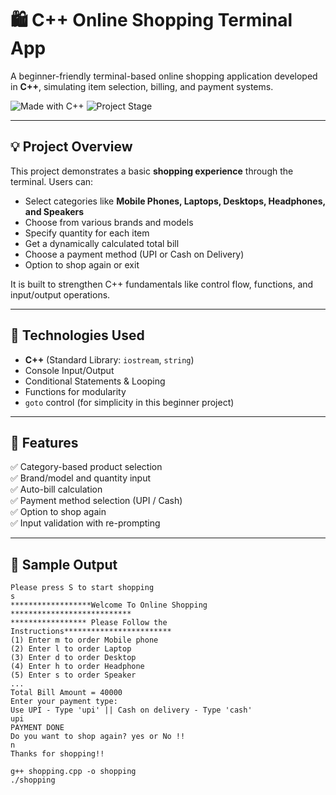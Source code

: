 # 🛍️ C++ Online Shopping Terminal App

A beginner-friendly terminal-based online shopping application developed in **C++**, simulating item selection, billing, and payment systems.

![Made with C++](https://img.shields.io/badge/Made%20with-C%2B%2B-blue)
![Project Stage](https://img.shields.io/badge/Status-Completed-brightgreen)

---

## 💡 Project Overview

This project demonstrates a basic **shopping experience** through the terminal. Users can:

- Select categories like **Mobile Phones, Laptops, Desktops, Headphones, and Speakers**
- Choose from various brands and models
- Specify quantity for each item
- Get a dynamically calculated total bill
- Choose a payment method (UPI or Cash on Delivery)
- Option to shop again or exit

It is built to strengthen C++ fundamentals like control flow, functions, and input/output operations.

---

## 🔧 Technologies Used

- **C++** (Standard Library: `iostream`, `string`)
- Console Input/Output
- Conditional Statements & Looping
- Functions for modularity
- `goto` control (for simplicity in this beginner project)

---

## 📂 Features

✅ Category-based product selection  
✅ Brand/model and quantity input  
✅ Auto-bill calculation  
✅ Payment method selection (UPI / Cash)  
✅ Option to shop again  
✅ Input validation with re-prompting  

---

## 📸 Sample Output

```text
Please press S to start shopping
s
******************Welcome To Online Shopping ***************************
***************** Please Follow the Instructions************************
(1) Enter m to order Mobile phone
(2) Enter l to order Laptop
(3) Enter d to order Desktop
(4) Enter h to order Headphone
(5) Enter s to order Speaker
...
Total Bill Amount = 40000
Enter your payment type:
Use UPI - Type 'upi' || Cash on delivery - Type 'cash'
upi
PAYMENT DONE
Do you want to shop again? yes or No !!
n
Thanks for shopping!!

g++ shopping.cpp -o shopping
./shopping
